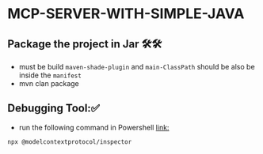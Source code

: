 MCP-SERVER-WITH-SIMPLE-JAVA
===

## Package the project in Jar 🛠️🛠️
- must be build `maven-shade-plugin` and `main-ClassPath` should be also be inside the `manifest` 
- mvn clan package


## Debugging Tool:✅
- run the following command in Powershell
[link: ](https://modelcontextprotocol.io/docs/tools/inspector)
```declarative
npx @modelcontextprotocol/inspector

```
